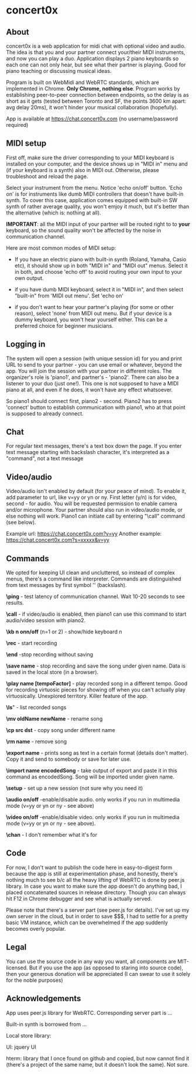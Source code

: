 # concert0x
## About
concert0x is a web application for midi chat with optional video and audio. The idea is that you and your partner connect your/their MIDI instruments, and now you can play a duo. Application displays 2 piano keyboards so each one can not only hear, but see what their partner is playing. Good for piano teaching or discussing musical ideas. 

Program is built on WebMidi and WebRTC standards, which are implemented in Chrome. **Only Chrome, nothing else**. Program works by establishing peer-to-peer connection between endpoints, so the delay is as short as it gets (tested between Toronto and SF, the points 3600 km apart: avg delay 20ms), it won't hinder your musical collaboration (hopefully).

App is available at https://chat.concert0x.com (no username/password required)

## MIDI setup

First off, make sure the driver corresponding to your MIDI keyboard is installed on your computer, and the device shows up in "MIDI in" menu and (if your keyboard is a synth) also in MIDI out. Otherwise, please troubleshoot and reload the page.

Select your instrument from the menu. Notice 'echo on/off' button. 'Echo on' is for instruments like dumb MIDI controllers that doesn't have built-in synth. To cover this case, application comes equipped with built-in SW synth of rather average quality, you won't emjoy it much, but it's better than the alternative (which is: nothing at all).

**IMPORTANT**: all the MIDI input of your partner will be routed right to to **your** keyboard, so the sound quality won't be affected by the noise in communication channel. 

Here are most common modes of MIDI setup:

- If you have an electric piano with built-in synth (Roland, Yamaha, Casio etc), it should show up in both "MIDI in" and "MIDI out" menus. Select it in both, and choose 'echo off' to avoid routing your own input to your own output.

- if you have dumb MIDI keyboard, select it in "MIDI in", and then select "built-in" from 'MIDI out menu'. Set 'echo on'

- if you don't want to hear your partner's playing (for some or other reason), select 'none' from MIDI out menu. But if your device is a dummy keyboard, you won't hear yourself either. This can be a preferred choice for beginner musicians.

## Logging in

The system will open a session (with unique session id) for you and print URL to send to your partner - you can use email or whatever, beyond the app. You will join the session with your partner in different roles. The organizer's role is 'piano1', and partner's - 'piano2'. There can also be a listener to your duo (just one!). This one is not supposed to have a MIDI piano at all, and even if he does, it won't have any effect whatsoever.

So piano1 should connect first, piano2 - second. Piano2 has to press 'connect' button to establish communication with piano1, who at that point is supposed to already connect. 

## Chat

For regular text messages, there's a text box down the page. If you enter text message starting with backslash character, it's interpreted as a "command", not a text message

## Video/audio

Video/audio isn't enabled by default (for your peace of mind). To enable it, add parameter to url, like v=yy or yn or ny. First letter (y/n) is for video, second - for audio. You will be requested permission to enable camera and/or microphone. Your partner should also run in video/audio mode, or else nothing will work. Piano1 can initiate call by entering "\call" command (see below).

Example url: https://chat.concert0x.com?v=yy
Another example: https://chat.concert0x.com?s=xxxxx&v=yy

## Commands

We opted for keeping UI clean and uncluttered, so instead of complex menus, there's a command like interpreter. Commands are distinguished from text messages by first symbol '\' (backslash). 

**\ping** - test latency of communication channel. Wait 10-20 seconds to see results.

**\call** - if video/audio is enabled, then piano1 can use this command to start audio/video session with piano2.

**\kb n onn/off** (n=1 or 2) - show/hide keyboard n

**\rec** - start recording

**\end** -stop recording without saving

**\save name** - stop recording and save the song under given name. Data is saved in the local store (in a browser). 

**\play name [tempoFactor]** - play recorded song in a different tempo. Good for recording virtuosic pieces for showing off when you can't actually play virtuosically. Unexplored territory. Killer feature of the app.

**\ls**" - list recorded songs

**\mv oldName newName** - rename song

**\cp src dst** - copy song under different name

**\rm name** - remove song

**\export name** - prints song as text in a certain format (details don't matter). Copy it and send to somebody or save for later use.

**\import name encodedSong**  - take output of export and paste it in this command as encodedSong. Song will be imported under given name.

**\setup** - set up a new session (not sure why you need it)

**\audio on/off** -enable/disable audio. only works if you run in multimedia mode (v=yy or yn or ny - see above)

**\video on/off** -enable/disable video. only works if you run in multimedia mode (v=yy or yn or ny - see above).

**\chan** - I don't remember what it's for

## Code

For now, I don't want to publish the code here in easy-to-digest form because the app is still at experimentation phase, and honestly, there's nothing much to see b/c all the heavy lifting of WebRTC is done by peer.js library. In case you want to make sure the app doesn't do anything bad, I placed concatenated sources in release directory. Though you can always hit F12 in Chrome debugger and see what is actually served.

Please note that there's a server part (see peer.js for details). I've set up my own server in the cloud, but in order to save $$$, I had to settle for a pretty basic VM instance, which can be overwhelmed if the app suddenly becomes overly popular.  

## Legal

You can use the source code in any way you want, all components are MIT-licensed. But if you use the app (as opposed to staring into source code), then your generous donation will be appreciated (I can swear to use it solely for the noble purposes)

## Acknowledgements

App uses peer.js library for WebRTC. Corresponding server part is ...

Built-in synth is borrowed from ...

Local store library: 

UI: jquery UI

hterm: library that I once found on github and copied, but now cannot find it (there's a project of the same name, but it doesn't look the same). Not sure.

